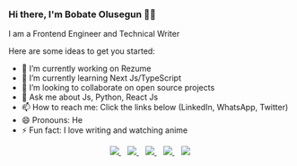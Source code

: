 ### Hi there, I'm Bobate Olusegun 👋🏾

I am a Frontend Engineer and Technical Writer

Here are some ideas to get you started:

- 🔭 I’m currently working on Rezume
- 🌱 I’m currently learning Next Js/TypeScript
- 👯 I’m looking to collaborate on open source projects
- 💬 Ask me about Js, Python, React Js
- 📫 How to reach me: Click the links below (LinkedIn, WhatsApp, Twitter)
- 😄 Pronouns: He
- ⚡ Fun fact: I love writing and watching anime

<p align='center'>
<a href="https://wa.me/2348070737904?text=Hello Segun" target="_blank">
  <img src="https://img.shields.io/badge/WHATSAPP-%2325D366.svg?&style=for-the-badge&logo=whatsapp&logoColor=white" />
</a>&nbsp;&nbsp;
<a href="https://twitter.com/bobateisaac" target="_blank">
  <img src="https://img.shields.io/badge/twitter-%231DA1F2.svg?&style=for-the-badge&logo=twitter&logoColor=white" />
</a>&nbsp;&nbsp;
<a href="https://www.linkedin.com/in/kayode-oluwalusi-59a5691a9/" target="_blank">
  <img src="https://img.shields.io/badge/linkedin-%230077B5.svg?&style=for-the-badge&logo=linkedin&logoColor=white" />
</a>&nbsp;&nbsp;
<a href="mailto:bobatesegun3@gmail.com" target="_blank">
  <img src="https://img.shields.io/badge/email me-%23D14836.svg?&style=for-the-badge&logo=gmail&logoColor=white" />
</a>&nbsp;&nbsp;
  <img src="https://gpvc.arturio.dev/shegzi101" />
 
</p>
